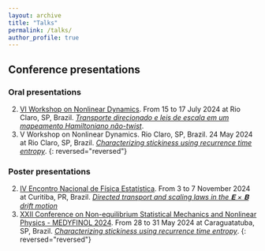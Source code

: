 ```yaml
---
layout: archive
title: "Talks"
permalink: /talks/
author_profile: true
---
```


## Conference presentations

### Oral presentations

2. [VI Workshop on Nonlinear Dynamics](https://www.even3.com.br/vi-wnd2024/). From 15 to 17 July 2024 at Rio Claro, SP, Brazil. [*Transporte direcionado e leis de escala em um mapeamento Hamiltoniano não-twist*](http://mrolims.github.io/files/oral2.pdf).
1. V Workshop on Nonlinear Dynamics. Rio Claro, SP, Brazil. 24 May 2024 at Rio Claro, SP, Brazil. [*Characterizing stickiness using recurrence time entropy*](http://mrolims.github.io/files/oral1.pdf). 
{: reversed="reversed"}


### Poster presentations

2. [IV Encontro Nacional de Física Estatística](https://www.enfe-2024.com/). From 3 to 7 November 2024 at Curitiba, PR, Brazil. [*Directed transport and scaling laws in the 𝐄 × 𝐁 drift motion*](http://mrolims.github.io/files/poster2.pdf)
1. [XXII Conference on Non-equilibrium Statistical Mechanics and Nonlinear Physics - MEDYFINOL 2024](https://www.even3.com.br/medyfinol2024/). From 28 to 31 May 2024 at Caraguatatuba, SP, Brazil. [*Characterizing stickiness using recurrence time entropy*](http://mrolims.github.io/files/poster1.pdf).
{: reversed="reversed"}